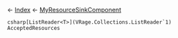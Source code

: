 ← [Index](Api-Index) ← [MyResourceSinkComponent](Sandbox.Game.EntityComponents.MyResourceSinkComponent)

```csharp[ListReader<T>](VRage.Collections.ListReader`1) AcceptedResources```